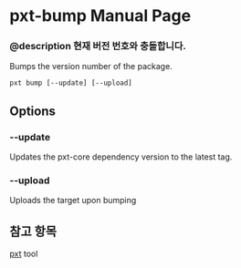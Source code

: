 # pxt-bump Manual Page

### @description 현재 버전 번호와 충돌합니다.

Bumps the version number of the package.

    pxt bump [--update] [--upload] 
    

## Options

### --update

Updates the pxt-core dependency version to the latest tag.

### --upload

Uploads the target upon bumping

## 참고 항목

[pxt](/cli) tool